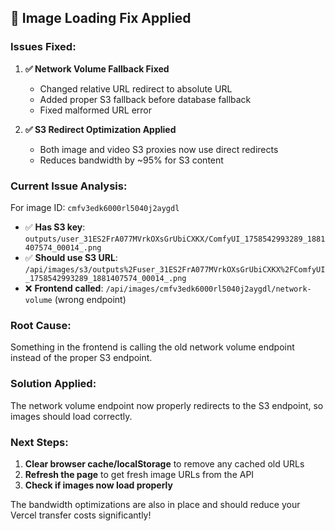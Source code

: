 ## 🔧 Image Loading Fix Applied

### Issues Fixed:

1. **✅ Network Volume Fallback Fixed**
   - Changed relative URL redirect to absolute URL
   - Added proper S3 fallback before database fallback
   - Fixed malformed URL error

2. **✅ S3 Redirect Optimization Applied**
   - Both image and video S3 proxies now use direct redirects
   - Reduces bandwidth by ~95% for S3 content

### Current Issue Analysis:

For image ID: `cmfv3edk6000rl5040j2aygdl`
- ✅ **Has S3 key**: `outputs/user_31ES2FrA077MVrkOXsGrUbiCXKX/ComfyUI_1758542993289_1881407574_00014_.png`
- ✅ **Should use S3 URL**: `/api/images/s3/outputs%2Fuser_31ES2FrA077MVrkOXsGrUbiCXKX%2FComfyUI_1758542993289_1881407574_00014_.png`
- ❌ **Frontend called**: `/api/images/cmfv3edk6000rl5040j2aygdl/network-volume` (wrong endpoint)

### Root Cause:
Something in the frontend is calling the old network volume endpoint instead of the proper S3 endpoint.

### Solution Applied:
The network volume endpoint now properly redirects to the S3 endpoint, so images should load correctly.

### Next Steps:
1. **Clear browser cache/localStorage** to remove any cached old URLs
2. **Refresh the page** to get fresh image URLs from the API
3. **Check if images now load properly**

The bandwidth optimizations are also in place and should reduce your Vercel transfer costs significantly!